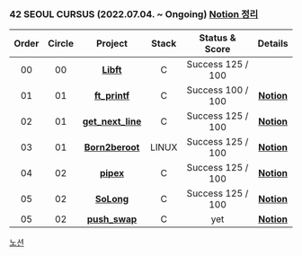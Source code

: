 ### 42 SEOUL CURSUS (2022.07.04. ~ Ongoing) [Notion 정리](https://iamyje.notion.site/42Seoul-09c1242472784798b596d9d71b67d029)

 |Order|Circle|Project|Stack|Status & Score|Details|
 |:---:|:---:|:---:|:---:|:---:|:---:|
 |00|00|[**Libft**](https://github.com/Y2IN/42Seoul/tree/main/0)|C|Success 125 / 100|
 |01|01|[**ft_printf**](https://github.com/Y2IN/42Seoul/tree/main/1/printf)|C|Success 100 / 100|[**Notion**](https://www.notion.so/iamyje/ft_printf-ae2c746da5cb4d939cf6a023a5936d48)|
 |02|01|[**get_next_line**](https://github.com/Y2IN/42Seoul/tree/main/1/gnl)|C|Success 125 / 100|[**Notion**](https://www.notion.so/iamyje/get_next_line-44ebb52b69c44d32a38b72382e8502c2)|
|03|01|[**Born2beroot**]()|LINUX|Success 125 / 100|[**Notion**]()|
|04|02|[**pipex**](https://github.com/Y2IN/42Seoul/tree/main/2/pipex)|C|Success 125 / 100|[**Notion**]()|
|05|02|[**SoLong**](https://github.com/Y2IN/42Seoul/tree/main/2/so_long)|C|Success 125 / 100|[**Notion**]()|
|05|02|[**push_swap**](https://github.com/Y2IN/42Seoul/tree/main/2/push_swap)|C|yet|[**Notion**]()|


[노션](https://iamyje.notion.site/42Seoul-09c1242472784798b596d9d71b67d029)